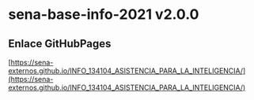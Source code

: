 # **sena-base-info-2021 v2.0.0**

## **Enlace GitHubPages**

[https://sena-externos.github.io/INFO_134104_ASISTENCIA_PARA_LA_INTELIGENCIA/](https://sena-externos.github.io/INFO_134104_ASISTENCIA_PARA_LA_INTELIGENCIA/)

#
